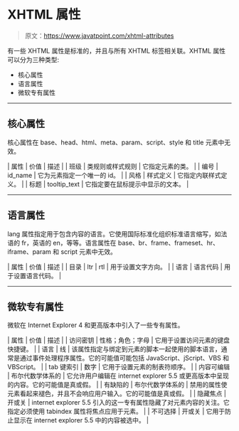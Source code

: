 # XHTML 属性

> 原文：<https://www.javatpoint.com/xhtml-attributes>

有一些 XHTML 属性是标准的，并且与所有 XHTML 标签相关联。XHTML 属性可以分为三种类型:

*   核心属性
*   语言属性
*   微软专有属性

* * *

## 核心属性

核心属性在 base、head、html、meta、param、script、style 和 title 元素中无效。

| 属性 | 价值 | 描述 |
| 班级 | 类规则或样式规则 | 它指定元素的类。 |
| 编号 | id_name | 它为元素指定一个唯一的 id。 |
| 风格 | 样式定义 | 它指定内联样式定义。 |
| 标题 | tooltip_text | 它指定要在鼠标提示中显示的文本。 |

* * *

## 语言属性

lang 属性指定用于包含内容的语言。它使用国际标准化组织标准语言缩写，如法语的 fr，英语的 en，等等。语言属性在 base、br、frame、frameset、hr、iframe、param 和 script 元素中无效。

| 属性 | 价值 | 描述 |
| 目录 | ltr &#124; rtl | 用于设置文字方向。 |
| 语言 | 语言代码 | 用于设置语言代码。 |

* * *

## 微软专有属性

微软在 Internet Explorer 4 和更高版本中引入了一些专有属性。

| 属性 | 价值 | 描述 |
| 访问密钥 | 性格；角色；字母 | 它用于设置访问元素的键盘快捷键。 |
| 语言 | 线 | 该属性指定与绑定到元素的脚本一起使用的脚本语言，通常是通过事件处理程序属性。它的可能值可能包括 JavaScript、jScript、VBS 和 VBScript。 |
| tab 键索引 | 数字 | 它用于设置元素的制表符顺序。 |
| 内容可编辑 | 布尔代数学体系的 | 它允许用户编辑在 internet explorer 5.5 或更高版本中呈现的内容。它的可能值是真或假。 |
| 有缺陷的 | 布尔代数学体系的 | 禁用的属性使元素看起来褪色，并且不会响应用户输入。它的可能值是真或假。 |
| 隐藏焦点 | 开或关 | internet explorer 5.5 引入的这一专有属性隐藏了对元素内容的关注。它指定必须使用 tabindex 属性将焦点应用于元素。 |
| 不可选择 | 开或关 | 它用于防止显示在 internet explorer 5.5 中的内容被选中。 |